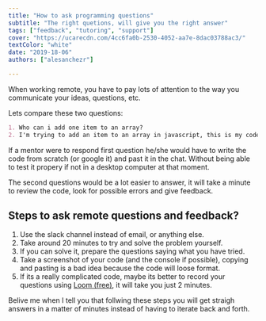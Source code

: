 ```yaml
---
title: "How to ask programming questions"
subtitle: "The right quetions, will give you the right answer"
tags: ["feedback", "tutoring", "support"]
cover: "https://ucarecdn.com/4cc6fa0b-2530-4052-aa7e-8dac03788ac3/"
textColor: "white"
date: "2019-18-06"
authors: ["alesanchezr"]

---
```


When working remote, you have to pay lots of attention to the way you communicate your ideas, questions, etc.

Lets compare these two questions: 
```md
1. Who can i add one item to an array?
2. I'm trying to add an item to an array in javascript, this is my code but its not working (screenshoot), what am I doing wrong?
```

If a mentor were to respond first question he/she would have to write the code from scratch (or google it) and past it in the chat. Without being able to test it propery if not in a desktop computer at that moment.

The second questions would be a lot easier to answer, it will take a minute to review the code, look for possible errors and give feedback.

## Steps to ask remote questions and feedback?

1. Use the slack channel instead of email, or anything else.
2. Take around 20 minutes to try and solve the problem yourself.
3. If you can solve it, prepare the questions saying what you have tried.
4. Take a screenshot of your code (and the console if possible), copying and pasting is a bad idea because the code will loose format.
5. If its a really complicated code, maybe its better to record your questions using [Loom (free)](https://www.loom.com/), it will take you just 2 minutes.

Belive me when I tell you that follwing these steps you will get straigh answers in a matter of minutes instead of having to iterate back and forth.
